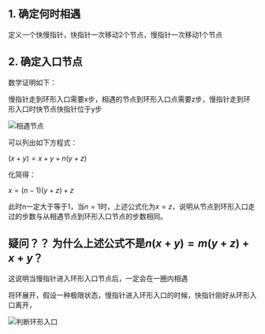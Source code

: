 ## 1. 确定何时相遇
定义一个快慢指针，快指针一次移动2个节点，慢指针一次移动1个节点

## 2. 确定入口节点

数学证明如下：

慢指针走到环形入口需要x步，相遇的节点到环形入口点需要z步，慢指针走到环形入口时快节点快指针位于y步

![相遇节点](~/Desktop/screenshot/code.png)

可以列出如下方程式：

$(x+y)=x+y+n(y+z)$

化简得：

$x=(n-1)(y+z)+z$

此时n一定大于等于1，当$n=1$时，上述公式化为$x=z$，说明从节点到环形入口走过的步数与从相遇节点到环形入口节点的步数相同。


## 疑问？？ 为什么上述公式不是$n(x+y)=m(y+z)+x+y$？

这说明当慢指针进入环形入口节点后，一定会在一圈内相遇

将环展开，假设一种极限状态，慢指针进入环形入口的时候，快指针刚好从环形入口离开，

![判断环形入口](~/Desktop/screenshot/code1.jpeg)

